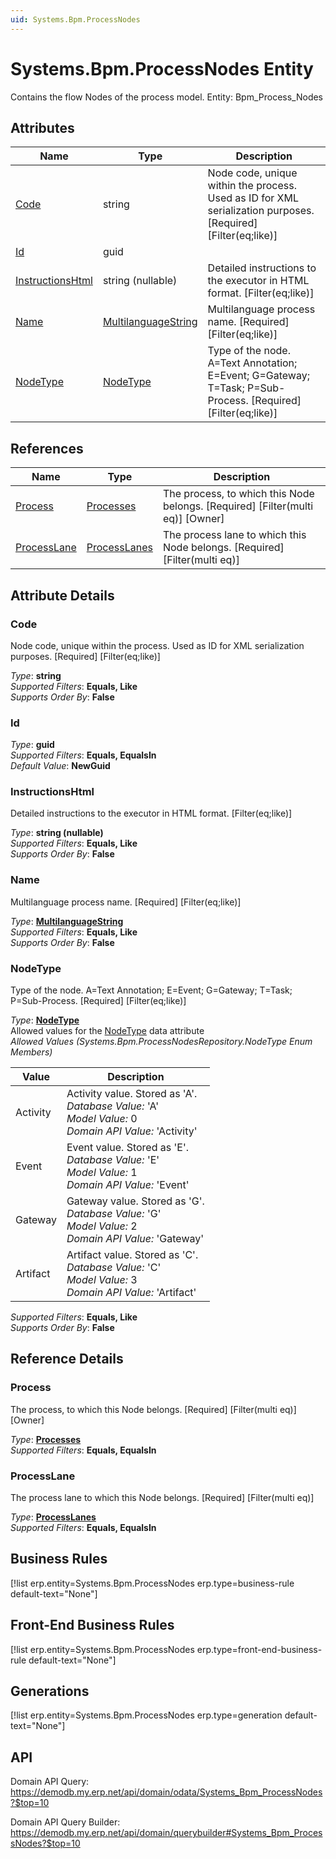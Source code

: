 ```yaml
---
uid: Systems.Bpm.ProcessNodes
---
```

# Systems.Bpm.ProcessNodes Entity

Contains the flow Nodes of the process model. Entity: Bpm_Process_Nodes

## Attributes

| Name | Type | Description |
| ---- | ---- | --- |
| [Code](Systems.Bpm.ProcessNodes.md#code) | string | Node code, unique within the process. Used as ID for XML serialization purposes. [Required] [Filter(eq;like)] 
| [Id](Systems.Bpm.ProcessNodes.md#id) | guid |  
| [InstructionsHtml](Systems.Bpm.ProcessNodes.md#instructionshtml) | string (nullable) | Detailed instructions to the executor in HTML format. [Filter(eq;like)] 
| [Name](Systems.Bpm.ProcessNodes.md#name) | [MultilanguageString](../data-types.md#multilanguagestring) | Multilanguage process name. [Required] [Filter(eq;like)] 
| [NodeType](Systems.Bpm.ProcessNodes.md#nodetype) | [NodeType](Systems.Bpm.ProcessNodes.md#nodetype) | Type of the node. A=Text Annotation; E=Event; G=Gateway; T=Task; P=Sub-Process. [Required] [Filter(eq;like)] 

## References

| Name | Type | Description |
| ---- | ---- | --- |
| [Process](Systems.Bpm.ProcessNodes.md#process) | [Processes](Systems.Bpm.Processes.md) | The process, to which this Node belongs. [Required] [Filter(multi eq)] [Owner] |
| [ProcessLane](Systems.Bpm.ProcessNodes.md#processlane) | [ProcessLanes](Systems.Bpm.ProcessLanes.md) | The process lane to which this Node belongs. [Required] [Filter(multi eq)] |


## Attribute Details

### Code

Node code, unique within the process. Used as ID for XML serialization purposes. [Required] [Filter(eq;like)]

_Type_: **string**  
_Supported Filters_: **Equals, Like**  
_Supports Order By_: **False**  

### Id

_Type_: **guid**  
_Supported Filters_: **Equals, EqualsIn**  
_Default Value_: **NewGuid**  

### InstructionsHtml

Detailed instructions to the executor in HTML format. [Filter(eq;like)]

_Type_: **string (nullable)**  
_Supported Filters_: **Equals, Like**  
_Supports Order By_: **False**  

### Name

Multilanguage process name. [Required] [Filter(eq;like)]

_Type_: **[MultilanguageString](../data-types.md#multilanguagestring)**  
_Supported Filters_: **Equals, Like**  
_Supports Order By_: **False**  

### NodeType

Type of the node. A=Text Annotation; E=Event; G=Gateway; T=Task; P=Sub-Process. [Required] [Filter(eq;like)]

_Type_: **[NodeType](Systems.Bpm.ProcessNodes.md#nodetype)**  
Allowed values for the [NodeType](Systems.Bpm.ProcessNodes.md#nodetype) data attribute  
_Allowed Values (Systems.Bpm.ProcessNodesRepository.NodeType Enum Members)_  

| Value | Description |
| ---- | --- |
| Activity | Activity value. Stored as 'A'. <br /> _Database Value:_ 'A' <br /> _Model Value:_ 0 <br /> _Domain API Value:_ 'Activity' |
| Event | Event value. Stored as 'E'. <br /> _Database Value:_ 'E' <br /> _Model Value:_ 1 <br /> _Domain API Value:_ 'Event' |
| Gateway | Gateway value. Stored as 'G'. <br /> _Database Value:_ 'G' <br /> _Model Value:_ 2 <br /> _Domain API Value:_ 'Gateway' |
| Artifact | Artifact value. Stored as 'C'. <br /> _Database Value:_ 'C' <br /> _Model Value:_ 3 <br /> _Domain API Value:_ 'Artifact' |

_Supported Filters_: **Equals, Like**  
_Supports Order By_: **False**  


## Reference Details

### Process

The process, to which this Node belongs. [Required] [Filter(multi eq)] [Owner]

_Type_: **[Processes](Systems.Bpm.Processes.md)**  
_Supported Filters_: **Equals, EqualsIn**  

### ProcessLane

The process lane to which this Node belongs. [Required] [Filter(multi eq)]

_Type_: **[ProcessLanes](Systems.Bpm.ProcessLanes.md)**  
_Supported Filters_: **Equals, EqualsIn**  



## Business Rules

[!list erp.entity=Systems.Bpm.ProcessNodes erp.type=business-rule default-text="None"]

## Front-End Business Rules

[!list erp.entity=Systems.Bpm.ProcessNodes erp.type=front-end-business-rule default-text="None"]

## Generations

[!list erp.entity=Systems.Bpm.ProcessNodes erp.type=generation default-text="None"]

## API

Domain API Query:
<https://demodb.my.erp.net/api/domain/odata/Systems_Bpm_ProcessNodes?$top=10>

Domain API Query Builder:
<https://demodb.my.erp.net/api/domain/querybuilder#Systems_Bpm_ProcessNodes?$top=10>

